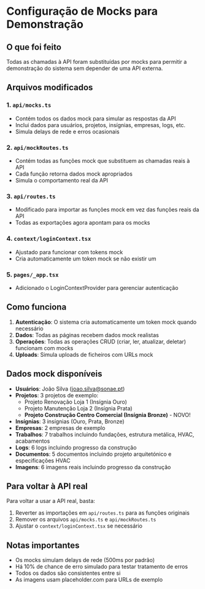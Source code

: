 # Configuração de Mocks para Demonstração

## O que foi feito

Todas as chamadas à API foram substituídas por mocks para permitir a demonstração do sistema sem depender de uma API externa.

## Arquivos modificados

### 1. `api/mocks.ts`
- Contém todos os dados mock para simular as respostas da API
- Inclui dados para usuários, projetos, insígnias, empresas, logs, etc.
- Simula delays de rede e erros ocasionais

### 2. `api/mockRoutes.ts`
- Contém todas as funções mock que substituem as chamadas reais à API
- Cada função retorna dados mock apropriados
- Simula o comportamento real da API

### 3. `api/routes.ts`
- Modificado para importar as funções mock em vez das funções reais da API
- Todas as exportações agora apontam para os mocks

### 4. `context/loginContext.tsx`
- Ajustado para funcionar com tokens mock
- Cria automaticamente um token mock se não existir um

### 5. `pages/_app.tsx`
- Adicionado o LoginContextProvider para gerenciar autenticação

## Como funciona

1. **Autenticação**: O sistema cria automaticamente um token mock quando necessário
2. **Dados**: Todas as páginas recebem dados mock realistas
3. **Operações**: Todas as operações CRUD (criar, ler, atualizar, deletar) funcionam com mocks
4. **Uploads**: Simula uploads de ficheiros com URLs mock

## Dados mock disponíveis

- **Usuários**: João Silva (joao.silva@sonae.pt)
- **Projetos**: 3 projetos de exemplo:
  - Projeto Renovação Loja 1 (Insígnia Ouro)
  - Projeto Manutenção Loja 2 (Insígnia Prata)
  - **Projeto Construção Centro Comercial (Insígnia Bronze)** - NOVO!
- **Insígnias**: 3 insígnias (Ouro, Prata, Bronze)
- **Empresas**: 2 empresas de exemplo
- **Trabalhos**: 7 trabalhos incluindo fundações, estrutura metálica, HVAC, acabamentos
- **Logs**: 6 logs incluindo progresso da construção
- **Documentos**: 5 documentos incluindo projeto arquitetónico e especificações HVAC
- **Imagens**: 6 imagens reais incluindo progresso da construção

## Para voltar à API real

Para voltar a usar a API real, basta:

1. Reverter as importações em `api/routes.ts` para as funções originais
2. Remover os arquivos `api/mocks.ts` e `api/mockRoutes.ts`
3. Ajustar o `context/loginContext.tsx` se necessário

## Notas importantes

- Os mocks simulam delays de rede (500ms por padrão)
- Há 10% de chance de erro simulado para testar tratamento de erros
- Todos os dados são consistentes entre si
- As imagens usam placeholder.com para URLs de exemplo
